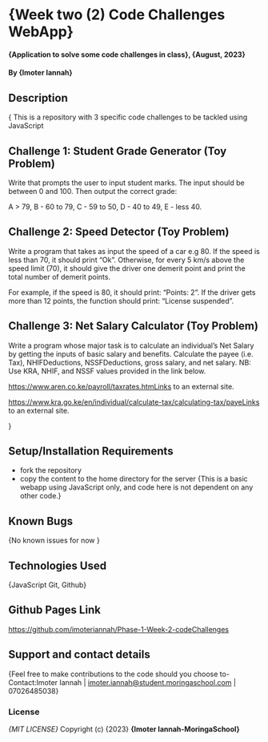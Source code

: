 # {Week two (2) Code Challenges WebApp}

#### {Application to solve some code challenges in class}, {August, 2023}

#### By **{Imoter Iannah}**

## Description

{
This is a repository with 3 specific code challenges to be tackled using JavaScript

## Challenge 1: Student Grade Generator (Toy Problem)

Write that prompts the user to input student marks. The input should be between 0 and 100. Then output the correct grade:

A > 79, B - 60 to 79, C - 59 to 50, D - 40 to 49, E - less 40.

## Challenge 2: Speed Detector (Toy Problem)

Write a program that takes as input the speed of a car e.g 80. If the speed is less than 70, it should print “Ok”. Otherwise, for every 5 km/s above the speed limit (70), it should give the driver one demerit point and print the total number of demerit points.

For example, if the speed is 80, it should print: “Points: 2”. If the driver gets more than 12 points, the function should print: “License suspended”.

## Challenge 3: Net Salary Calculator (Toy Problem)

Write a program whose major task is to calculate an individual’s Net Salary by getting the inputs of basic salary and benefits. Calculate the payee (i.e. Tax), NHIFDeductions, NSSFDeductions, gross salary, and net salary.
NB: Use KRA, NHIF, and NSSF values provided in the link below.

https://www.aren.co.ke/payroll/taxrates.htmLinks to an external site.

https://www.kra.go.ke/en/individual/calculate-tax/calculating-tax/payeLinks to an external site.

}

## Setup/Installation Requirements

- fork the repository
- copy the content to the home directory for the server
  {This is a basic webapp using JavaScript only, and code here is not dependent on any other code.}

## Known Bugs

{No known issues for now }

## Technologies Used

{JavaScript Git, Github}

## Github Pages Link

https://github.com/imoteriannah/Phase-1-Week-2-codeChallenges

## Support and contact details

{Feel free to make contributions to the code should you choose to- Contact:Imoter Iannah | imoter.iannah@student.moringaschool.com | 07026485038}

### License

_{MIT LICENSE}_
Copyright (c) {2023} **{Imoter Iannah-MoringaSchool}**
